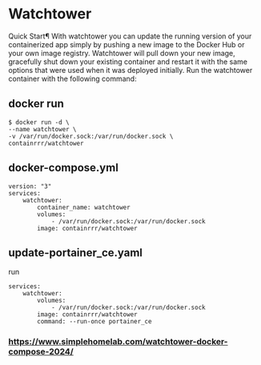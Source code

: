 # Watchtower

Quick Start¶
With watchtower you can update the running version of your containerized app simply by pushing a new image to the Docker Hub or your own image registry. Watchtower will pull down your new image, gracefully shut down your existing container and restart it with the same options that were used when it was deployed initially. Run the watchtower container with the following command:


## docker run
```
$ docker run -d \
--name watchtower \
-v /var/run/docker.sock:/var/run/docker.sock \
containrrr/watchtower
```
## docker-compose.yml  
```
version: "3"
services:
    watchtower:
        container_name: watchtower
        volumes:
            - /var/run/docker.sock:/var/run/docker.sock
        image: containrrr/watchtower
```


## update-portainer_ce.yaml  
run
```
services:
    watchtower:
        volumes:
            - /var/run/docker.sock:/var/run/docker.sock
        image: containrrr/watchtower
        command: --run-once portainer_ce
```

### https://www.simplehomelab.com/watchtower-docker-compose-2024/
